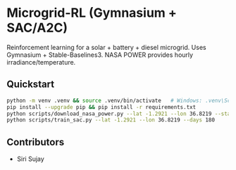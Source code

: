 # Microgrid-RL (Gymnasium + SAC/A2C)

Reinforcement learning for a solar + battery + diesel microgrid. Uses Gymnasium + Stable-Baselines3. NASA POWER provides hourly irradiance/temperature.

## Quickstart
```bash
python -m venv .venv && source .venv/bin/activate   # Windows: .venv\Scripts\activate
pip install --upgrade pip && pip install -r requirements.txt
python scripts/download_nasa_power.py --lat -1.2921 --lon 36.8219 --start 2024-01-01 --end 2024-12-31 --out data/raw/nairobi_2024.csv
python scripts/train_sac.py --lat -1.2921 --lon 36.8219 --days 180
```
## Contributors
- Siri Sujay